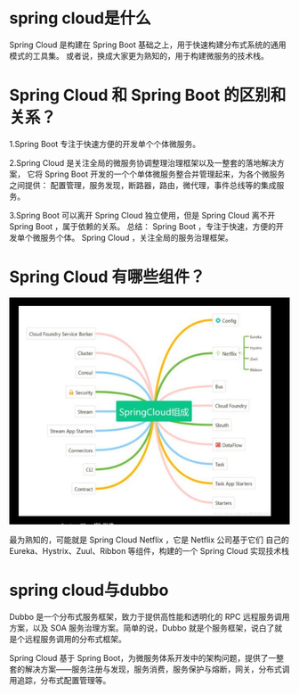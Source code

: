 # spring cloud是什么

Spring Cloud 是构建在 Spring Boot 基础之上，用于快速构建分布式系统的通用模式的工具集。
或者说，换成大家更为熟知的，用于构建微服务的技术栈。

# Spring Cloud 和 Spring Boot 的区别和关系？

1.Spring Boot 专注于快速方便的开发单个个体微服务。

2.Spring Cloud 是关注全局的微服务协调整理治理框架以及一整套的落地解决方案，
它将 Spring Boot 开发的一个个单体微服务整合并管理起来，为各个微服务之间提供：
配置管理，服务发现，断路器，路由，微代理，事件总线等的集成服务。

3.Spring Boot 可以离开 Spring Cloud 独立使用，但是 Spring Cloud 
离不开 Spring Boot ，属于依赖的关系。
总结：
Spring Boot ，专注于快速，方便的开发单个微服务个体。
Spring Cloud ，关注全局的服务治理框架。


# Spring Cloud 有哪些组件？

![image](https://github.com/williamzhang11/fastframework/blob/master/src/main/java/com/xiu/fastframework/image/springcloud.JPG)

最为熟知的，可能就是 Spring Cloud Netflix ，它是 Netflix 公司基于它们
自己的 Eureka、Hystrix、Zuul、Ribbon 等组件，构建的一个 Spring Cloud 实现技术栈

# spring cloud与dubbo
Dubbo 是一个分布式服务框架，致力于提供高性能和透明化的 RPC 远程服务调用方案，以及 SOA 服务治理方案。简单的说，Dubbo 就是个服务框架，说白了就是个远程服务调用的分布式框架。

Spring Cloud 基于 Spring Boot，为微服务体系开发中的架构问题，提供了一整套的解决方案——服务注册与发现，服务消费，服务保护与熔断，网关，分布式调用追踪，分布式配置管理等。






